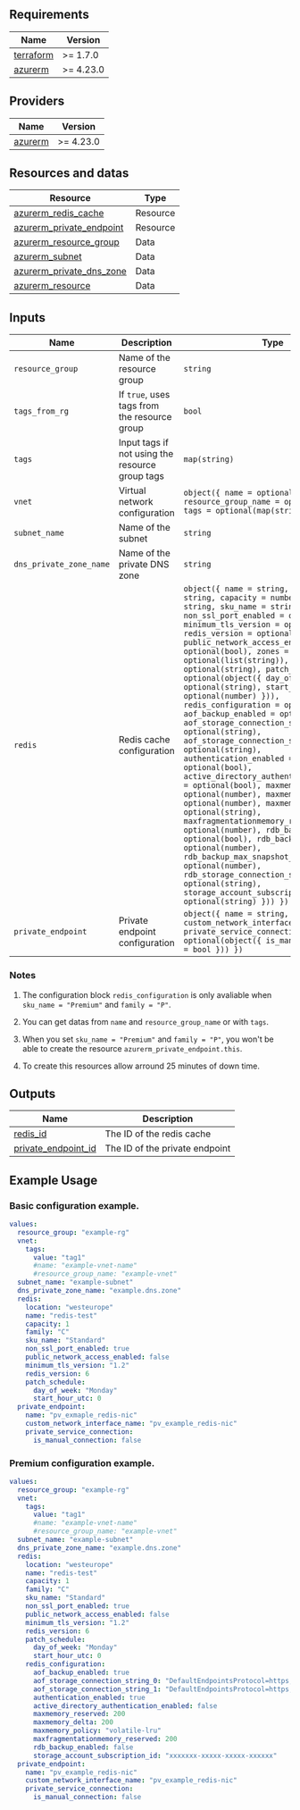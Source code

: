## Requirements

| Name | Version |
|------|---------|
| <a name="requirement_terraform"></a> [terraform](#requirement\_terraform) | >= 1.7.0 |
| <a name="requirement_azurerm"></a> [azurerm](#requirement\_azurerm) | >= 4.23.0 |


## Providers

| Name | Version |
|------|---------|
| <a name="provider_azurerm"></a> [azurerm](#provider\_azurerm) | >= 4.23.0 |


## Resources and datas

| Resource | Type |
|---------|------|
| [azurerm_redis_cache](https://registry.terraform.io/providers/hashicorp/azurerm/latest/docs/resources/redis_cache) | Resource |
| [azurerm_private_endpoint](https://registry.terraform.io/providers/hashicorp/azurerm/latest/docs/resources/private_endpoint) | Resource |
| [azurerm_resource_group](https://registry.terraform.io/providers/hashicorp/azurerm/latest/docs/data-sources/resource_group.html) | Data |
| [azurerm_subnet](https://registry.terraform.io/providers/hashicorp/azurerm/latest/docs/data-sources/subnet) | Data |
| [azurerm_private_dns_zone](https://registry.terraform.io/providers/hashicorp/azurerm/latest/docs/data-sources/private_dns_zone) | Data |
| [azurerm_resource](https://registry.terraform.io/providers/hashicorp/azurerm/latest/docs/data-sources/resources) | Data |

## Inputs

| Name | Description | Type | Default | Required |
|------|-------------|------|---------|:--------:|
| `resource_group` | Name of the resource group | `string` | N/A | ✅ |
| `tags_from_rg` | If `true`, uses tags from the resource group | `bool` | `false` | ❌ |
| `tags` | Input tags if not using the resource group tags | `map(string)` | `{}` | ❌ |
| `vnet` | Virtual network configuration | `object({ name = optional(string), resource_group_name = optional(string), tags = optional(map(string)) })` | `{}` | ❌ |
| `subnet_name` | Name of the subnet | `string` | N/A | ✅ |
| `dns_private_zone_name` | Name of the private DNS zone | `string` | N/A | ✅ |
| `redis` | Redis cache configuration | `object({ name = string, location = string, capacity = number, family = string, sku_name = string, non_ssl_port_enabled = optional(bool), minimum_tls_version = optional(string), redis_version = optional(number), public_network_access_enabled = optional(bool), zones = optional(list(string)), subnet_id = optional(string), patch_schedule = optional(object({ day_of_week = optional(string), start_hour_utc = optional(number) })), redis_configuration = optional(object({ aof_backup_enabled = optional(bool), aof_storage_connection_string_0 = optional(string), aof_storage_connection_string_1 = optional(string), authentication_enabled = optional(bool), active_directory_authentication_enabled = optional(bool), maxmemory_reserved = optional(number), maxmemory_delta = optional(number), maxmemory_policy = optional(string), maxfragmentationmemory_reserved = optional(number), rdb_backup_enabled = optional(bool), rdb_backup_frequency = optional(number), rdb_backup_max_snapshot_count = optional(number), rdb_storage_connection_string = optional(string), storage_account_subscription_id = optional(string) })) })` | N/A | ✅ |
| `private_endpoint` | Private endpoint configuration | `object({ name = string, custom_network_interface_name = string, private_service_connection = optional(object({ is_manual_connection = bool })) })` | N/A | ✅ |



### Notes

1. The configuration block `redis_configuration` is only avaliable when `sku_name = "Premium"` and `family = "P"`.

2. You can get datas from `name` and `resource_group_name` or with `tags`.

2. When you set `sku_name = "Premium"` and `family = "P"`, you won't be able to create the resource `azurerm_private_endpoint.this`.

3. To create this resources allow arround 25 minutes of down time.


## Outputs

| Name | Description |
|------|-------------|
| <a name="redis_id"></a> [redis_id](#output\redis_id) | The ID of the redis cache |
| <a name="private_endpoint_id"></a> [private_endpoint_id](#output\private_endpoint_id) | The ID of the private endpoint |

## Example Usage

### Basic configuration example.

```yaml
values:
  resource_group: "example-rg"
  vnet:
    tags:
      value: "tag1"
      #name: "example-vnet-name"
      #resource_group_name: "example-vnet"
  subnet_name: "example-subnet"
  dns_private_zone_name: "example.dns.zone"
  redis:
    location: "westeurope"
    name: "redis-test"
    capacity: 1
    family: "C"
    sku_name: "Standard"
    non_ssl_port_enabled: true
    public_network_access_enabled: false
    minimum_tls_version: "1.2"
    redis_version: 6
    patch_schedule:
      day_of_week: "Monday"
      start_hour_utc: 0
  private_endpoint:
    name: "pv_exmaple_redis-nic"
    custom_network_interface_name: "pv_example_redis-nic"
    private_service_connection:
      is_manual_connection: false

```

### Premium configuration example.

```yaml
values:
  resource_group: "example-rg"
  vnet:
    tags:
      value: "tag1"
      #name: "example-vnet-name"
      #resource_group_name: "example-vnet"
  subnet_name: "example-subnet"
  dns_private_zone_name: "example.dns.zone"
  redis:
    location: "westeurope"
    name: "redis-test"
    capacity: 1
    family: "C"
    sku_name: "Standard"
    non_ssl_port_enabled: true
    public_network_access_enabled: false
    minimum_tls_version: "1.2"
    redis_version: 6
    patch_schedule:
      day_of_week: "Monday"
      start_hour_utc: 0
    redis_configuration:
      aof_backup_enabled: true
      aof_storage_connection_string_0: "DefaultEndpointsProtocol=https;BlobEndpoint=${azurerm_storage_account.nc-cruks-storage-account.primary_blob_endpoint};AccountName=${azurerm_storage_account.mystorageaccount.name};AccountKey=${azurerm_storage_account.mystorageaccount.primary_access_key}"
      aof_storage_connection_string_1: "DefaultEndpointsProtocol=https;BlobEndpoint=${azurerm_storage_account.mystorageaccount.primary_blob_endpoint};AccountName=${azurerm_storage_account.mystorageaccount.name};AccountKey=${azurerm_storage_account.mystorageaccount.secondary_access_key}"S
      authentication_enabled: true
      active_directory_authentication_enabled: false
      maxmemory_reserved: 200
      maxmemory_delta: 200
      maxmemory_policy: "volatile-lru"
      maxfragmentationmemory_reserved: 200
      rdb_backup_enabled: false
      storage_account_subscription_id: "xxxxxxx-xxxxx-xxxxx-xxxxxx"
  private_endpoint:
    name: "pv_example_redis-nic"
    custom_network_interface_name: "pv_example_redis-nic"
    private_service_connection:
      is_manual_connection: false

```
